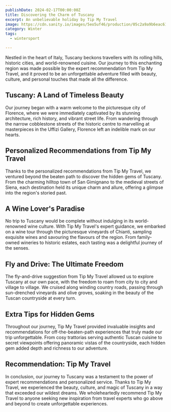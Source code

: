 ```yaml
---
publishDate: 2024-02-17T00:00:00Z
title: Discovering the Charm of Tuscany
excerpt: An unbelievable holiday by Tip My Travel
image: https://cdn.sanity.io/images/5eo5uf46/production/05c2a9a9b6eac6179fe707eba1ecd41940870c3c-2880x2160.jpg?w=2000&fit=max&auto=format
category: Winter
tags:
  - wintersport

---
```


Nestled in the heart of Italy, Tuscany beckons travellers with its rolling hills, historic cities, and world-renowned cuisine. Our journey to this enchanting region was made possible by the expert recommendation from Tip My Travel, and it proved to be an unforgettable adventure filled with beauty, culture, and personal touches that made all the difference.

## Tuscany: A Land of Timeless Beauty

Our journey began with a warm welcome to the picturesque city of Florence, where we were immediately captivated by its stunning architecture, rich history, and vibrant street life. From wandering through the narrow cobblestone streets of the historic centre to marvelling at masterpieces in the Uffizi Gallery, Florence left an indelible mark on our hearts.

## Personalized Recommendations from Tip My Travel

Thanks to the personalized recommendations from Tip My Travel, we ventured beyond the beaten path to discover the hidden gems of Tuscany. From the charming hilltop town of San Gimignano to the medieval streets of Siena, each destination held its unique charm and allure, offering a glimpse into the region's storied past.

## A Wine Lover's Paradise

No trip to Tuscany would be complete without indulging in its world-renowned wine culture. With Tip My Travel's expert guidance, we embarked on a wine tour through the picturesque vineyards of Chianti, sampling exquisite wines and savouring the flavours of the region. From family-owned wineries to historic estates, each tasting was a delightful journey of the senses.

## Fly and Drive: The Ultimate Freedom

The fly-and-drive suggestion from Tip My Travel allowed us to explore Tuscany at our own pace, with the freedom to roam from city to city and village to village. We cruised along winding country roads, passing through sun-drenched vineyards and olive groves, soaking in the beauty of the Tuscan countryside at every turn.

## Extra Tips for Hidden Gems

Throughout our journey, Tip My Travel provided invaluable insights and recommendations for off-the-beaten-path experiences that truly made our trip unforgettable. From cosy trattorias serving authentic Tuscan cuisine to secret viewpoints offering panoramic vistas of the countryside, each hidden gem added depth and richness to our adventure.

## Recommendation: Tip My Travel

In conclusion, our journey to Tuscany was a testament to the power of expert recommendations and personalized service. Thanks to Tip My Travel, we experienced the beauty, culture, and magic of Tuscany in a way that exceeded our wildest dreams. We wholeheartedly recommend Tip My Travel to anyone seeking new inspiration from travel experts who go above and beyond to create unforgettable experiences.
